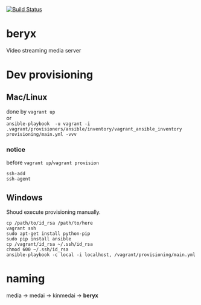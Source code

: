 [![Build Status](https://travis-ci.org/split-n/beryx.svg?branch=master)](https://travis-ci.org/split-n/beryx)

# beryx
Video streaming media server

# Dev provisioning
## Mac/Linux
done by `vagrant up`  
or  
`ansible-playbook  -u vagrant -i .vagrant/provisioners/ansible/inventory/vagrant_ansible_inventory provisioning/main.yml -vvv`
### notice
before `vagrant up`/`vagrant provision`
```
ssh-add
ssh-agent
```

## Windows
Shoud execute provisioning manually.  
```
cp /path/to/id_rsa /path/to/here
vagrant ssh
sudo apt-get install python-pip
sudo pip install ansible
cp /vagrant/id_rsa ~/.ssh/id_rsa
chmod 600 ~/.ssh/id_rsa
ansible-playbook -c local -i localhost, /vagrant/provisioning/main.yml
```


# naming
media → medai → kinmedai → **beryx**

